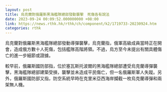 ```yaml
---
layout: post
title: 烏克蘭對俄羅斯黑海艦隊總部發動襲擊　死傷各有說法
date: 2023-09-24 00:09:52.000000000 +08:00
link: https://news.rthk.hk/rthk/ch/component/k2/1719733-20230924.htm
categories: rthk
---
```


烏克蘭對俄羅斯黑海艦隊總部發動導彈襲擊，烏克蘭指，俄軍高級成員當時正在開會，造成俄方數十人死傷，包括艦隊高階將領。不過，烏方至今未提出有關具體傷亡的進一步細節或證據。

較早前，俄羅斯國防部指，位於塞瓦斯托波爾的黑海艦隊總部遭受烏克蘭導彈襲擊，黑海艦隊總部建築受損，襲擊並未造成平民傷亡，但一名俄羅斯軍人失蹤。另外，俄羅斯國防部又指，防空系統早時在克里米亞西海岸攔截一枚烏克蘭導彈和兩架無人機。
